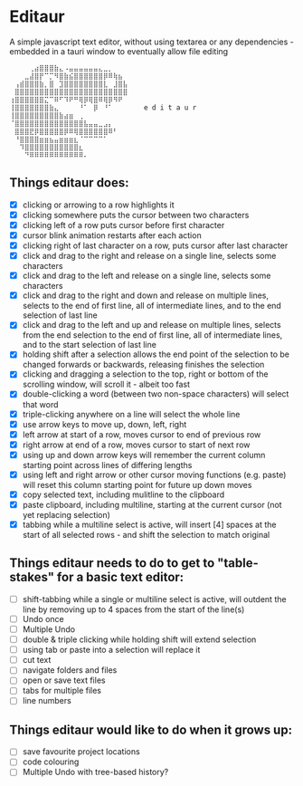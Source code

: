 # Editaur

A simple javascript text editor, without using textarea or any dependencies - embedded in a tauri window to eventually allow file editing

```
⠀⠀⠀⠀⢀⣴⣿⣿⣿⣷⣄⠠⣤⣤⣤⣤⣤⣤⣄⣀⡀⠀⠀⠀  ⠀
⠀⠀⠀⣀⣼⣿⡟⠉⡉⠻⣿⣷⣮⣿⣿⣿⣿⣿⣿⡿⠿⢷⣦⠀⠀⠀
⠀⢠⣾⣿⣿⣿⣷⡀⣿⠀⣹⣿⣿⣿⣿⣿⣿⣿⣿⣇⠀⣸⣿⣧⠀⠀⠀
⠀⣿⣿⣿⣿⣿⣿⣿⣿⣿⣿⣿⣿⣿⣿⣿⣿⣿⣿⣿⣿⣿⣿⣿⠀⠀
⢰⣿⣿⣿⣿⣿⣿⣍⠉⠿⠋⠹⠟⠛⢿⡿⢿⣿⠿⢿⡿⠻⠟⠀
⢸⣿⣿⣿⣿⣿⣿⣿⣷⣄⠀⠀⠀⠀⠘⠁⠀⡿⠀⠘⠁⠀⠀⠀    e d i t a u r
⢸⣿⣿⣿⣿⣿⣿⣿⣿⣿⣷⣴⣶⠀⢀⠀⠀⠀⠀⠀⠀⠀⠀⠀
⠈⣿⣿⣿⣿⣿⣿⣿⣿⣿⣿⣿⣿⣿⣿⣧⣤⣤⣀⣠⡄⠀⠀⠀
⠀⣿⣿⣿⣟⡿⣿⣿⣿⣿⣿⡿⠿⢿⣿⣿⣿⣿⣿⣿⠿⠃⠀⠀
⠀⠘⣿⣿⣿⣿⣶⣶⣦⣤⣶⣶⣶⣆⠈⠉⠉⠉⠉⠁⠀⠀⠀⠀
⠀⠀⠹⣿⣿⣿⣿⣿⣿⣿⣿⣿⣿⣿⣆⠀⠀⠀⠀⠀⠀⠀⠀⠀
⠀⠀⠀⠙⠿⠿⠿⠿⠿⠿⠿⠿⠿⠿⠿⠄
```

## Things editaur does:

-   [x] clicking or arrowing to a row highlights it
-   [x] clicking somewhere puts the cursor between two characters
-   [x] clicking left of a row puts cursor before first character
-   [x] cursor blink animation restarts after each action
-   [x] clicking right of last character on a row, puts cursor after last character
-   [x] click and drag to the right and release on a single line, selects some characters
-   [x] click and drag to the left and release on a single line, selects some characters
-   [x] click and drag to the right and down and release on multiple lines, selects to the end of first line, all of intermediate lines, and to the end selection of last line
-   [x] click and drag to the left and up and release on multiple lines, selects from the end selection to the end of first line, all of intermediate lines, and to the start selection of last line
-   [x] holding shift after a selection allows the end point of the selection to be changed forwards or backwards, releasing finishes the selection
-   [x] clicking and dragging a selection to the top, right or bottom of the scrolling window, will scroll it - albeit too fast
-   [x] double-clicking a word (between two non-space characters) will select that word
-   [x] triple-clicking anywhere on a line will select the whole line
-   [x] use arrow keys to move up, down, left, right
-   [x] left arrow at start of a row, moves cursor to end of previous row
-   [x] right arrow at end of a row, moves cursor to start of next row
-   [x] using up and down arrow keys will remember the current column starting point across lines of differing lengths
-   [x] using left and right arrow or other cursor moving functions (e.g. paste) will reset this column starting point for future up down moves
-   [x] copy selected text, including mulitline to the clipboard
-   [x] paste clipboard, including multiline, starting at the current cursor (not yet replacing selection)
-   [x] tabbing while a multiline select is active, will insert [4] spaces at the start of all selected rows - and shift the selection to match original

## Things editaur needs to do to get to "table-stakes" for a basic text editor:

-   [ ] shift-tabbing while a single or multiline select is active, will outdent the line by removing up to 4 spaces from the start of the line(s)
-   [ ] Undo once
-   [ ] Multiple Undo
-   [ ] double & triple clicking while holding shift will extend selection
-   [ ] using tab or paste into a selection will replace it
-   [ ] cut text
-   [ ] navigate folders and files
-   [ ] open or save text files
-   [ ] tabs for multiple files
-   [ ] line numbers

## Things editaur would like to do when it grows up:

-   [ ] save favourite project locations
-   [ ] code colouring
-   [ ] Multiple Undo with tree-based history?
